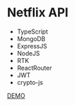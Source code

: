 # Netflix API

- TypeScript
- MongoDB
- ExpressJS
- NodeJS
- RTK
- ReactRouter
- JWT
- crypto-js

[DEMO](https://netflix-mern-ts.vercel.app)
